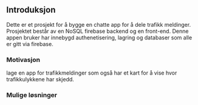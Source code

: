 ## Introduksjon
Dette er et prosjekt for å bygge en chatte app for å dele trafikk meldinger. Prosjektet består av en NoSQL firebase
backend og en front-end. Denne appen bruker har innebygd authenetisering, lagring og databaser som alle er gitt via firebase.

### Motivasjon 
lage en app for trafikkmeldinger som også har et kart for å vise hvor trafikkulykkene har skjedd.

### Mulige løsninger

### 